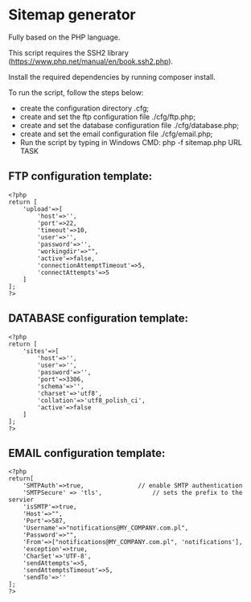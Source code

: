 # Sitemap generator

Fully based on the PHP language.

This script requires the SSH2 library (https://www.php.net/manual/en/book.ssh2.php).

Install the required dependencies by running composer install.

To run the script, follow the steps below:

- create the configuration directory .cfg;
- create and set the ftp configuration file ./cfg/ftp.php;
- create and set the database configuration file ./cfg/database.php;
- create and set the email configuration file ./cfg/email.php;
- Run the script by typing in Windows CMD: php -f sitemap.php URL TASK

## FTP configuration template:
```
<?php
return [
    'upload'=>[
        'host'=>'',
        'port'=>22,
        'timeout'=>10,
        'user'=>'',
        'password'=>'',
        'workingdir'=>"",
		'active'=>false,
        'connectionAttemptTimeout'=>5,
        'connectAttempts'=>5
    ]
];
?>
```
## DATABASE configuration template:
```
<?php
return [
	'sites'=>[
		'host'=>'',
		'user'=>'',
		'password'=>'',
		'port'=>3306,
		'schema'=>'',
		'charset'=>'utf8',
		'collation'=>'utf8_polish_ci',
        'active'=>false
	]
];
?>
```
## EMAIL configuration template:
```
<?php
return[
    'SMTPAuth'=>true,               // enable SMTP authentication
    'SMTPSecure' => 'tls',              // sets the prefix to the servier
    'isSMTP'=>true,
    'Host'=>"",
    'Port'=>587,
    'Username'=>"notifications@MY_COMPANY.com.pl",
    'Password'=>"",
    'From'=>["notifications@MY_COMPANY.com.pl", 'notifications'],
    'exception'=>true,
    'CharSet'=>'UTF-8',
    'sendAttempts'=>5,
    'sendAttemptsTimeout'=>5,
    'sendTo'=>''
];
?>
```